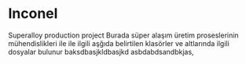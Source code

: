 # Inconel
Superalloy production project
Burada süper alaşım üretim proseslerinin mühendislikleri ile ile ilgili aşğıda belirtilen klasörler ve altlarında ilgili dosyalar bulunur
baksdbasjkldbasjkd
asbdabdsandbkjas,
